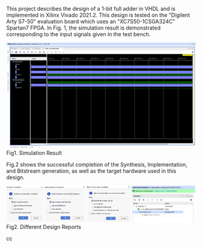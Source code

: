 This project describes the design of a 1-bit full adder in VHDL and is implemented in Xilinx Vivado 2021.2. This design is tested on the "Digilent Arty S7-50" evaluation board which uses an "XC7S50-1CSGA324C" Spartan7 FPGA. In Fig. 1, the simulation result is demonstrated corresponding to the input signals given in the test bench.

![Example Image](FA1b_Simulation.png)
Fig1. Simulation Result


Fig.2 shows the successful completion of the Synthesis, Implementation, and Bitstream generation, as well as the target hardware used in this design.

![Example Image](FA1b_AllStepsReports.png)
Fig2. Different Design Reports

cc
